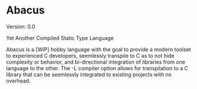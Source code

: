 # Abacus

Version: 0.0

Yet Another Compiled Static Type Language

Abacus is a [WIP] hobby language with the goal to provide a modern toolset to experienced C developers, seemlessly transpile to C as to not hide complexity or behavior, and bi-directional integration of libraries from one language to the other. The -L compiler option allows for transpilation to a C library that can be seemlessly integrated to existing projects with no overhead.
